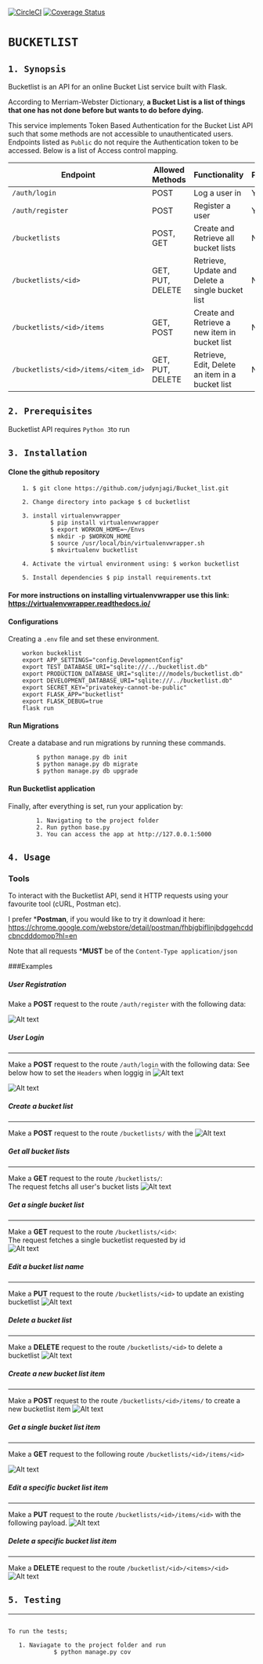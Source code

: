 [![CircleCI](https://circleci.com/gh/judynjagi/Bucket_list.svg?style=svg)](https://circleci.com/gh/judynjagi/Bucket_list)
[![Coverage Status](https://coveralls.io/repos/github/judynjagi/Bucket_list/badge.svg)](https://coveralls.io/github/judynjagi/Bucket_list)
# `BUCKETLIST` 

## `1. Synopsis`
Bucketlist is an API for an online Bucket List service built with Flask.
  
According to Merriam-Webster Dictionary, **a Bucket List is a list of things that one has not done before but wants to do before dying.**

This service implements Token Based Authentication for the Bucket List API such that some methods are not accessible to unauthenticated users. Endpoints listed as `Public` do not require the Authentication token to be accessed. Below is a list of Access control mapping.


| Endpoint                            | Allowed Methods  | Functionality                                            | Public         |
|-------------------------------------|------------------|----------------------------------------------------------|----------------|
| `/auth/login`                       | POST             | Log a user in                                            | Yes            |
| `/auth/register`                    | POST             | Register a user                                          | Yes            |
| `/bucketlists`                      | POST, GET        | Create and Retrieve all bucket lists                     | No             |
| `/bucketlists/<id>`                 | GET, PUT, DELETE | Retrieve, Update and Delete a single bucket list         | No             |
| `/bucketlists/<id>/items`           | GET, POST        | Create and Retrieve a new item in bucket list            | No             |
| `/bucketlists/<id>/items/<item_id>` | GET, PUT, DELETE | Retrieve, Edit, Delete an item in a bucket list          | No             |

## `2. Prerequisites`
Bucketlist API requires `Python 3`to run

## `3. Installation`
#### Clone the github repository
        1. $ git clone https://github.com/judynjagi/Bucket_list.git
       
        2. Change directory into package $ cd bucketlist
        
        3. install virtualenvwrapper
	        	$ pip install virtualenvwrapper
				$ export WORKON_HOME=~/Envs
				$ mkdir -p $WORKON_HOME
				$ source /usr/local/bin/virtualenvwrapper.sh
				$ mkvirtualenv bucketlist
				
        4. Activate the virtual environment using: $ workon bucketlist
        
        5. Install dependencies $ pip install requirements.txt


#### For more instructions on installing virtualenvwrapper use this link: <https://virtualenvwrapper.readthedocs.io/>


#### Configurations
 Creating a `.env` file and set these environment.
  
```
	workon buckeklist
	export APP_SETTINGS="config.DevelopmentConfig"
	export TEST_DATABASE_URI="sqlite:///../bucketlist.db"
	export PRODUCTION_DATABASE_URI="sqlite:///models/bucketlist.db"
	export DEVELOPMENT_DATABASE_URI="sqlite:///../bucketlist.db"
	export SECRET_KEY="privatekey-cannot-be-public"
	export FLASK_APP="bucketlist"
	export FLASK_DEBUG=true
	flask run

```
#### Run Migrations
 Create a database and run migrations by running these commands.

```
        $ python manage.py db init
        $ python manage.py db migrate
        $ python manage.py db upgrade
```

#### Run Bucketlist application
  Finally, after everything is set, run your application by:   

```
        1. Navigating to the project folder
        2. Run python base.py
        3. You can access the app at http://127.0.0.1:5000
```



## `4. Usage`

### Tools
To interact with the Bucketlist API, send it HTTP requests using your favourite tool (cURL, Postman etc).

I prefer ***Postman**, if you would like to try it download it here: <https://chrome.google.com/webstore/detail/postman/fhbjgbiflinjbdggehcddcbncdddomop?hl=en>

Note that all requests ***MUST** be of the `Content-Type application/json`

###Examples

##### User Registration
Make a **POST** request to the route `/auth/register` with the following data: 

![Alt text](http://i.imgur.com/mGkLuWD.png) 
       
#####  User Login
---
Make a **POST** request to the route `/auth/login` with the following data: 
See below how to set the  `Headers` when loggig in
![Alt text](http://i.imgur.com/mkM5sIk.png)

![Alt text](http://i.imgur.com/mIEFAZl.png) 


##### Create a bucket list
---
Make a **POST** request to the route `/bucketlists/` with the 
![Alt text](http://i.imgur.com/3HTE5kq.png)

##### Get all bucket lists
---
Make a **GET** request to the route `/bucketlists/`:    
The request fetchs all user's bucket lists
![Alt text](http://i.imgur.com/3HTE5kq.png)
##### Get a single bucket list
---
Make a **GET** request to the route `/bucketlists/<id>`:    
The request fetches a single bucketlist requested by id          
![Alt text](http://i.imgur.com/QJdErsO.png)

##### Edit a bucket list name
---
Make a **PUT** request to the route `/bucketlists/<id>` to update an existing bucketlist
![Alt text](http://i.imgur.com/jaRKf1H.png)

##### Delete a bucket list
---
Make a **DELETE** request to the route `/bucketlists/<id>` to delete a bucketlist
![Alt text](http://i.imgur.com/hOpttE2.png)

##### Create a new bucket list item
---
Make a **POST** request to the route `/bucketlists/<id>/items/` to create a new bucketlist item
![Alt text](http://i.imgur.com/enJhf1t.png)

##### Get a single bucket list item
---
Make a **GET** request to the following route `/bucketlists/<id>/items/<id>`    

![Alt text](http://i.imgur.com/si0c3Pl.png)

#####  Edit a specific bucket list item
---
Make a **PUT** request to the route `/bucketlists/<id>/items/<id>` with the following payload.
![Alt text](http://i.imgur.com/NCQXIHg.png)

##### Delete a specific bucket list item
---
Make a **DELETE** request to the route `/bucketlist/<id>/<items>/<id>`  
![Alt text](http://i.imgur.com/KG8lbbV.png)

## `5. Testing`
---

```

To run the tests;
```
       1. Naviagate to the project folder and run 
      			 $ python manage.py cov
       
```